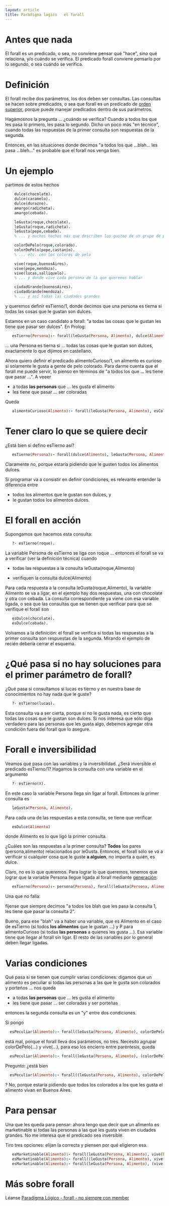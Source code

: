 ```yaml
---
layout: article
title: Paradigma logico   el forall
---
```


# Antes que nada

El forall es un predicado, o sea, no conviene pensar qué "hace", sino qué relaciona, y/o cuándo se verifica.
El predicado forall conviene pensarlo por lo segundo, o sea cuándo se verifica.

# Definición

El forall recibe dos parámetros, los dos deben ser consultas. Las consultas se hacen sobre predicados, o sea que forall es un predicado de [orden superior](orden-superior.html), porque puede manejar predicados dentro de sus parámetros.

Hagámosnos la pregunta ... ¿cuándo se verifica?
Cuando a todos los que les pasa lo primero, les pasa lo segundo.
Dicho un poco más "en técnico", cuando todas las respuestas de la primer consulta son respuestas de la segunda.

Entonces, en las situaciones donde decimos "a todos los que ...blah... les pasa ...bleh..." es probable que el forall nos venga bien.

# Un ejemplo

partimos de estos hechos

```prolog
    dulce(chocolate).
    dulce(caramelo).
    dulce(durazno).
    amargo(radicheta).
    amargo(cebada).

    leGusta(roque,chocolate).
    leGusta(roque,radicheta).
    leGusta(pepe,cebada).
    % ... y muchos hechos más que describen los gustos de un grupo de personas

    colorDePelo(roque,colorado).
    colorDePelo(pepe,castanio).
    % ... etc. con los colores de pelo

    vive(roque,buenosAires).
    vive(pepe,mendoza).
    vive(lucas,salliquelo).
    % ... y donde vive cada persona de la que queremos hablar

    ciudadGrande(buenosAires).
    ciudadGrande(mendoza).
    % ... y así todas las ciudades grandes
```

y queremos definir esTierno/1, donde decimos que una persona es tierna si todas las cosas que le gustan son dulces.

Estamos en un caso candidato a forall: "a todas las cosas que le gustan les tiene que pasar ser dulces". En Prolog:

```prolog
   esTierno(Persona):- forall(leGusta(Persona, Alimento), dulce(Alimento)).
```   

... una Persona es tierna si ... todas las cosas que le gustan son dulces, exactamente lo que dijimos en castellano.

Ahora quiero definir el predicado alimentoCurioso/1, un alimento es curioso si solamente le gusta a gente de pelo colorado.
Para darme cuenta que el forall me puede servir, lo pienso en términos de "a todos los que ... les tiene que pasar ...". A veeer

-   a todas **las personas** que ... les gusta el alimento
-   les tiene que pasar ... ser coloradas

Queda

```prolog
   alimentoCurioso(Alimento):- forall(leGusta(Persona, Alimento), esColorado(Persona)).
```

# Tener claro lo que se quiere decir

¿Está bien si defino esTierno así?

```prolog
   esTierno(Persona):- forall(dulce(Alimento), leGusta(Persona, Alimento)).
```

Claramente no, porque estaría pidiendo que le gusten todos los alimentos dulces.

Si programar va a consistir en definir condiciones, es relevante entender la diferencia entre

- todos los alimentos que le gustan son dulces, y
- le gustan todos los alimentos dulces.

# El forall en acción

Supongamos que hacemos esta consulta:

```prolog
   ?- esTierno(roque).
```

La variable Persona de esTierno se liga con roque ... entonces el forall se va a verificar (ver la definición técnica) cuando

-   todas las respuestas a la consulta
        leGusta(roque,Alimento)

-   verifiquen la consulta
        dulce(Alimento)

Para cada respuesta a la consulta leGusta(roque,Alimento), la variable Alimento se va a ligar, en el ejemplo hay dos respuestas, una con chocolate y otra con cebada.
La consulta correspondiente ya viene con esa variable ligada, o sea que las consultas que se tienen que verificar para que se verifique el forall son

```prolog
   esDulce(chocolate).
   esDulce(cebada).
```

Volvamos a la definición: el forall se verifica si todas las respuestas a la primer consulta son respuestas de la segunda. Mirando el ejemplo de recién debería cerrar el esquema.

# ¿Qué pasa si no hay soluciones para el primer parámetro de forall?

¿Qué pasa si consultamos si lucas es tierno y en nuestra base de conocimientos no hay nada que le guste?

```prolog
   ?- esTierno(lucas).
```

Esta consulta va a ser cierta, porque si no le gusta nada, es cierto que todas las cosas que le gustan son dulces. Si nos interesa que sólo diga verdadero para las personas que les gusta algo, debemos agregar otra condición fuera del forall que lo asegure.

# Forall e inversibilidad

Veamos qué pasa con las variables y la inversibilidad.
¿Será inversible el predicado esTierno/1? Hagamos la consulta con una variable en el argumento

```prolog
   ?- esTierno(X).
```

En este caso la variable Persona llega sin ligar al forall. Entonces la primer consulta es

```prolog
   leGusta(Persona, Alimento).
```

Para cada una de las respuestas a esta consulta, se tiene que verificar

```prolog
   esDulce(Alimento)
```

donde Alimento es lo que ligó la primer consulta.

¿Cuáles son las respuestas a la primer consulta? **Todos** los pares (persona,alimento) relacionados por leGusta.
Entonces, el forall sólo se va a verificar si cualquier cosa que le guste **a alguien**, no importa a quién, es dulce.

Claro, no es lo que queremos. Para lograr lo que queremos, tenemos que lograr que la variable Persona llegue ligada al forall mediante [ generación](paradigma-logico---generacion.html):

```prolog
   esTierno(Persona):- persona(Persona), forall(leGusta(Persona, Alimento),esDulce(Alimento)).
```   

Una que no falla:

fíjense que siempre decimos "a todos los blah que les pasa la consulta 1, les tiene que pasar la consulta 2".

Bueno, para ese "blah" va a haber una variable, que es Alimento en el caso de esTierno (si todos **los alimentos** que le gustan ...) y P para alimentoCurioso (si todas **las personas** a quienes les gusta ...). Esa variable tiene que llegar al forall sin ligar. El resto de las variables por lo general deben llegar ligadas.

# Varias condiciones

Qué pasa si se tienen que cumplir varias condiciones: digamos que un alimento es peculiar si todas las personas a las que le gusta son colorados y porteños ... nos queda

-   a todas **las personas** que ... les gusta el alimento
-   les tiene que pasar ... ser coloradas y ser porteñas

entonces la segunda consulta es un "y" entre dos condiciones.

Si pongo

```prolog
  esPeculiar(Alimento):- forall(leGusta(Persona, Alimento), colorDePelo(Persona, colorado), vive(Persona,buenosAires)).
```

está mal, porque el forall lleva dos parámetros, no tres. Necesito agrupar colorDePelo(...) y vive(...), para eso los encierro entre paréntesis, queda

```prolog
  esPeculiar(Alimento):- forall(leGusta(Persona, Alimento), (colorDePelo(Persona, colorado), vive(Persona, buenosAires))).
```

Pregunto: ¿está bien

```prolog
  esPeculiar(Alimento):- forall((leGusta(Persona, Alimento), colorDePelo(Persona, colorado)), vive(Persona, buenosAires)).
```

? No, porque estaría pidiendo que todos los colorados a los que les gusta el alimento vivan en Buenos Aires.

# Para pensar

Una que les queda para pensar: ahora tengo que decir que un alimento es marketinable si todas las personas a las que les gusta viven en ciudades grandes. No me interesa que el predicado sea inversible.

Tiro tres opciones: elijan la correcta y piensen por qué eligieron esa.

```prolog
   esMarketinable(Alimento):- forall(leGusta(Persona, Alimento), vive(Persona, Ciudad), ciudadGrande(Ciudad)).    % opción 1
   esMarketinable(Alimento):- forall((leGusta(Persona, Alimento), vive(Persona, Ciudad)), ciudadGrande(Ciudad)).  % opción 2
   esMarketinable(Alimento):- forall(leGusta(Persona, Alimento), (vive(Persona, Ciudad), ciudadGrande(Ciudad))).  % opción 3
```

# Más sobre forall

Léanse [Paradigma Lógico - forall - no siempre con member](paradigma-logico---forall---no-siempre-con-member.html)
